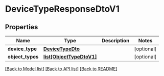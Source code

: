 # DeviceTypeResponseDtoV1

## Properties
Name | Type | Description | Notes
------------ | ------------- | ------------- | -------------
**device_type** | [**DeviceTypeDto**](DeviceTypeDto.md) |  | [optional] 
**object_types** | [**list[ObjectTypeDtoV1]**](ObjectTypeDtoV1.md) |  | [optional] 

[[Back to Model list]](../README.md#documentation-for-models) [[Back to API list]](../README.md#documentation-for-api-endpoints) [[Back to README]](../README.md)

